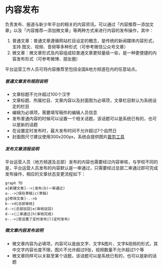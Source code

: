 # 内容发布

负责发布、报道与新少年平台的相关的内容资讯。可以通过「内容推荐—添加文章」以及「内容推荐—添加微文章」等两种方式来进行内容的发布操作，其中：

1. 普通文章：普通文章遵循网站栏目设定的概念，是传统的新闻媒体内容形式，支持 图文、视频、音频等多种形式（可参考微信公众号文章）
2. 微文章：微文章形式及内容组成较普通文章更轻量级一些，是一种更便捷的内容发布形式（可参考微博、朋友圈）

平台运营工作人员可将内容推荐至包括全国&地方频道在内的任意站点。

##### 普通文章发布规则说明

- 文章标题不允许超过100个汉字
- 文章标题、所属栏目、文章内容以及封面图为必填项，文章栏目默认为系统设定的栏目
- 编辑为必填项，需要填写稿件的编辑人员信息
- 发布普通内容的时候可以设置一个相关话题，该话题可以是系统已有的，也可以是新的话题
- 在设置定时发布时，最大发布时间不允许超过7个自然日
- 封面图尺寸建议使用300x200px，系统会提供图片[裁剪工具](https://github.com/fengyuanchen/jquery-cropper)

##### 发布文章流程说明

平台运营人员（地方频道及总部）发布的内容也需要经过内容审核，与学校不同的是，平台运营人员发布的内容默认是一审通过，只需要经过总部二审通过即可完成发布操作，相应的文章状态变更流程如下：

```mermaid
graph TD
a[新建文章]-->|发布|b(一审通过)
a-.->|保存草稿|c(草稿)
g[修改文章]-.->b
b-->d{总部审核}
d-->|总部驳回|e(审核驳回)
d-->|二审通过|h(审核完成)
e-.->|若设置了定时发布|l(定时发布)
```



##### 微文章内容发布说明

- 微文章内容为必填项，内容可以是由文字、文字&图片、文字&视频的形式，其中文字内容长度不限，图片不允许超过9张，视频数量不允许超过1个等
- 微文章同样可以关联至某个话题，该话题可以是系统已有的，也可以是新的话题